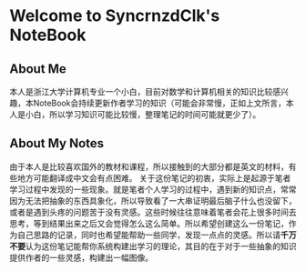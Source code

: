 # Welcome to SyncrnzdClk's NoteBook

## About Me
本人是浙江大学计算机专业一个小白，目前对数学和计算机相关的知识比较感兴趣，本NoteBook会持续更新作者学习的知识（可能会非常慢，正如上文所言，本人是小白，所以学习知识可能比较慢，整理笔记的时间可能就更少了）。

## About My Notes
由于本人是比较喜欢国外的教材和课程，所以接触到的大部分都是英文的材料，有些地方可能翻译成中文会有点困难。
关于这份笔记的初衷，实际上是起源于笔者学习过程中发现的一些现象。就是笔者个人学习的过程中，遇到新的知识点，常常因为无法把抽象的东西具象化，所以导致看了一大串证明最后脑子什么也没留下，或者是遇到头疼的问题苦于没有灵感。这些时候往往意味着笔者会花上很多时间去思考，等到结果出来之后又会觉得怎么这么简单。所以希望创建这么一份笔记，作为自己思路的记录，同时也希望能帮助一些同学，发现一点点的灵感。所以请**千万不要**认为这份笔记能帮你系统构建出学习的理论，其目的在于对于一些抽象的知识提供作者的一些灵感，构建出一幅图像。
